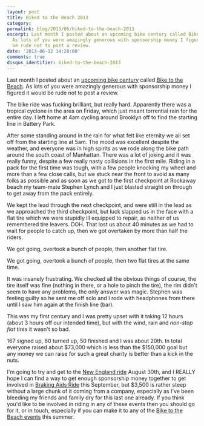 ```yaml
---
layout: post
title: Biked to the Beach 2013
category: 
permalink: blog/2013/06/biked-to-the-beach-2013
excerpt: Last month I posted about an upcoming bike century called Bike to the Beach.
  As lots of you were amazingly generous with sponsorship money I figured it would
  be rude not to post a review.
date: '2013-06-12 14:28:00'
comments: true
disqus_identifier: biked-to-the-beach-2013
---
```


Last month I posted about an [upcoming bike century](/blog/2013/05/bike-to-the-beach-2013) called [Bike to the Beach](http://www.biketothebeach.org/). As lots of you were amazingly generous with sponsorship money I figured it would be rude not to post a review.

The bike ride was fucking brilliant, but really hard. Apparently there was a tropical cyclone in the area on Friday, which just meant torrential rain for the entire day. I left home at 4am cycling around Brooklyn off to find the starting line in Battery Park.

After some standing around in the rain for what felt like eternity we all set off from the starting line at 5am. The mood was excellent despite the weather, and everyone was in high spirits as we rode along the bike path around the south coast of Manhattan. There was a lot of joking and it was really funny, despite a few really nasty collisions in the first mile. Riding in a pack for the first time was tough, with a few people knocking my wheel and more than a few close calls, but we stuck near the front to avoid as many folks as possible and as soon as we got to the first checkpoint at Rockaway beach my team-mate Stephen Lynch and I just blasted straight on through to get away from the pack entirely.

We kept the lead through the next checkpoint, and were still in the lead as we approached the third checkpoint, but luck slapped us in the face with a flat tire which we were stupidly ill equipped to repair, as neither of us remembered tire leavers. DOH. That lost us about 40 minutes as we had to wait for people to catch up, then we got overtaken by more than half the riders.

We got going, overtook a bunch of people, then another flat tire.

We got going, overtook a bunch of people, then two flat tires at the same time.

It was insanely frustrating. We checked all the obvious things of course, the tire itself was fine (nothing in there, or a hole to pinch the tire), the rim didn't seem to have any problems, the only answer was magic. Stephen was feeling guilty so he sent me off solo and I rode with headphones from there until I saw him again at the finish line (bar).

This was my first century and I was pretty upset with it taking 12 hours (about 3 hours off our intended time), but with the wind, rain and _non-stop flat tires_ it wasn't so bad.

167 signed up, 60 turned up, 50 finished and I was about 20th. In total everyone raised about $73,000 which is less than the $150,000 goal but any money we can raise for such a great charity is better than a kick in the nuts.

I'm going to try and get to the [New England ride](http://biketothebeach.kintera.org/faf/home/default.asp?ievent=1061638) August 30th, and I REALLY hope I can find a way to get enough sponsorship money together to get involved in [Braking Aids Ride](http://brakingaidsride.org) this September, but $3,500 is rather steep without a large chunk of it coming from a company, especially as I've been bleeding my friends and family dry for this last one already. If you think you'd like to be involved in riding in any of these events then you should go for it, or in touch, especially if you can make it to any of the [Bike to the Beach events](http://www.biketothebeach.org/site/c.duIVJdNXKkL2G/b.8515825/k.BE45/Home.htm?sid=381865150) this summer.